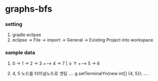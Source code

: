 ﻿# graphs-bfs

### setting

  1) gradle eclipse
  2) eclipse -> File -> import -> General -> Existing Project into workspace

### sample data

1) 0 -> 1 -> 2 -> 3 +--> 4 -> 7
                    |    ↓    ↑
                    +--> 5 -> 6
                 
2) 4, 5 노드를 터미널노드로 셋팅
    ....
    g.setTerminalYn(new int[] {4, 5});
    ....
